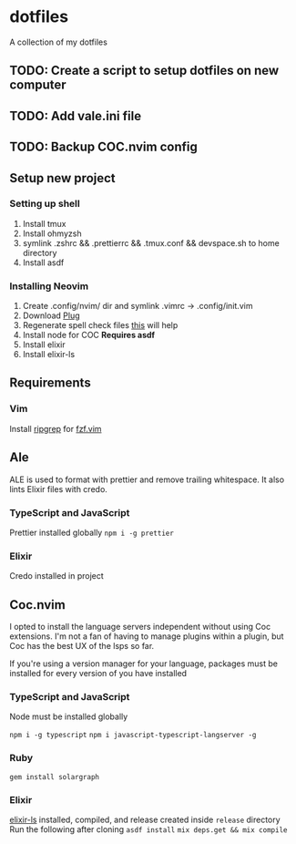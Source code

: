 # dotfiles

A collection of my dotfiles

## TODO: Create a script to setup dotfiles on new computer

## TODO: Add vale.ini file

## TODO: Backup COC.nvim config

## Setup new project

### Setting up shell
1. Install tmux
2. Install ohmyzsh
3. symlink .zshrc && .prettierrc && .tmux.conf && devspace.sh to home directory
4. Install asdf

### Installing Neovim
1. Create .config/nvim/ dir and symlink .vimrc -> .config/init.vim
2. Download [Plug](https://github.com/junegunn/vim-plug)
3. Regenerate spell check files [this](https://thoughtbot.com/blog/vim-spell-checking) will help
4. Install node for COC **Requires asdf**
4. Install elixir
5. Install elixir-ls

## Requirements

### Vim

Install [ripgrep](https://github.com/BurntSushi/ripgrep) for [fzf.vim](https://github.com/junegunn/fzf.vim)

## Ale

ALE is used to format with prettier and remove trailing whitespace. It also
lints Elixir files with credo.

### TypeScript and JavaScript

Prettier installed globally
`npm i -g prettier`

### Elixir

Credo installed in project

## Coc.nvim

I opted to install the language servers independent without using Coc
extensions. I'm not a fan of having to manage plugins within a plugin, but Coc
has the best UX of the lsps so far.

If you're using a version manager for your language,
packages must be installed for every version of you have installed

### TypeScript and JavaScript

Node must be installed globally

`npm i -g typescript`
`npm i javascript-typescript-langserver -g`

### Ruby

`gem install solargraph`

### Elixir

[elixir-ls](https://github.com/elixir-lsp/elixir-ls) installed, compiled,
and release created inside `release` directory
Run the following after cloning
 `asdf install`
`mix deps.get && mix compile`

